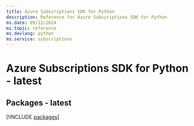 ```yaml
---
title: Azure Subscriptions SDK for Python
description: Reference for Azure Subscriptions SDK for Python
ms.date: 09/12/2024
ms.topic: reference
ms.devlang: python
ms.service: subscriptions
---
```

# Azure Subscriptions SDK for Python - latest
## Packages - latest
[!INCLUDE [packages](subscriptions-index.md)]